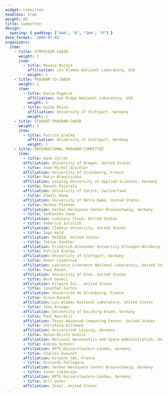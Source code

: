 ```yaml
---
widget: committee
headless: true
weight: 80
title: Committee
design:
  spacing: { padding: ["4em", "0", "2em", "0"] }
date_format: '2006-01-02'
organizers:
  item:
    - title: SYMPOSIUM CHAIR
      weight: 1
      item:
        - title: Roxana Bujack
          affiliation: Los Alamos National Laboratory, USA
          weight: 1
    - title: PROGRAM CO-CHAIR
      weight: 2
      item:
        - title: David Pugmire
          affiliation: Oak Ridge National Laboratory, USA 
          weight: 1
        - title: Guido Reina
          affiliation: University of Stuttgart, Germany
          weight: 2
    - title: STUDENT PROGRAM CHAIR
      weight: 3
      item:
        - title: Patrick Gralka
          affiliation: University of Stuttgart, Germany
          weight: 1
    - title: INTERNATIONAL PROGRAM COMMITTEE
      item:
        - title: Hank Childs
        affiliation: University of Oregon, United States
        - title: Jean-Michel Dischler
        affiliation: University of Strasbourg, France
        - title: Mario Hlawitschka
        affiliation: Leipzig University of Applied Sciences, Germany
        - title: Renato Pajarola
        affiliation: University of Zürich, Switzerland
        - title: Chaoli Wang 
        affiliation: University of Notre Dame, United States
        - title: Markus Flatken
        affiliation: German Aerospace Center Braunschweig, Germany
        - title: Sudhanshu Sane
        affiliation: Luminary Cloud, United States
        - title: Federico Iuricich
        affiliation: Clemson University, United States
        - title: Ingo Wald
        affiliation: NVIDIA, United States
        - title: Tobias Günther
        affiliation: Friedrich-Alexander-University Erlangen-Nürnberg, Germany
        - title: Patrick Gralka
        affiliation: University of Stuttgart, Germany
        - title: Peter Lindstrom
        affiliation: Lawrence Livermore National Laboratory, United States
        - title: Paul Rosen
        affiliation: University of Utah, United States
        - title: Berk Geveci
        affiliation: Kitware Inc., United States
        - title: Jonathan Sarton
        affiliation: Université de Strasbourg, France
        - title: Divya Banesh
        affiliation: Los Alamos National Laboratory, United States
        - title: Jens Krueger
        affiliation: University of Duisburg-Essen, Germany
        - title: Paul Navrátil
        affiliation: Texas Advanced Computing Center, United States
        - title: Christina Gillmann
        affiliation: Universität Leipzig, Germany
        - title: Helen-Nicole Kostis
        affiliation: National Aeronautics and Space Administration, United States
        - title: Andrea Schnorr
        affiliation: RPTU Kaiserslautern-Landau, Germany
        - title: Charles Gueunet
        affiliation: Kitware SAS, France
        - title: Riccardo Fellegara
        affiliation: German Aerospace Center Braunschweig, Germany
        - title: Jonas Lukasczyk
        affiliation: RPTU Kaiserslautern-Landau, Germany
        - title: Will Usher
        affiliation: Intel, United States
---
```

